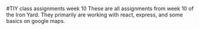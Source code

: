 #TIY class assignments week 10
These are all assignments from week 10 of the Iron Yard.
They primarily are working with react, express, and some basics on google maps.
